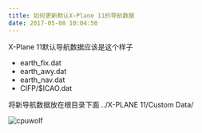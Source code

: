 ```yaml
---
title: 如何更新默认X-Plane 11的导航数据
date: 2017-05-08 10:04:50
---
```


X-Plane 11默认导航数据应该是这个样子

* earth_fix.dat
* earth_awy.dat
* earth_nav.dat
* CIFP/$ICAO.dat



将新导航数据放在根目录下面
../X-PLANE 11/Custom Data/


![cpuwolf](/images/data/attachment/201705/08/211057v11q819e0z58zw8r.jpg)
